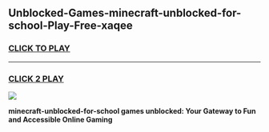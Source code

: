 
## Unblocked-Games-minecraft-unblocked-for-school-Play-Free-xaqee
<h3>
<a href="https://premium76.site?title=minecraft-unblocked-for-school&ref=10A">CLICK TO PLAY</a></h3>
<hr>

<h3>
<a href="https://premium76.site?title=minecraft-unblocked-for-school&ref=10A">CLICK 2 PLAY</a>
  
</h3>

<a href="https://premium76.site?title=minecraft-unblocked-for-school&ref=10A"><img src="https://clearcache.store/games.png"></a>


**minecraft-unblocked-for-school games unblocked: Your Gateway to Fun and Accessible Online Gaming**
